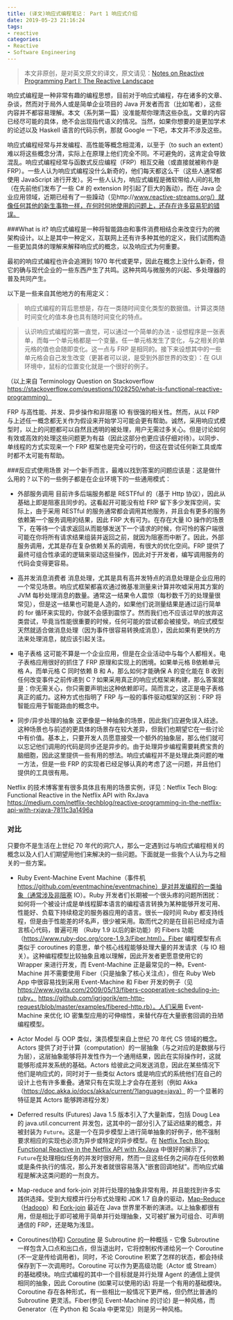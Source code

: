 ```yaml
---
title: (译文)响应式编程笔记： Part 1 响应式介绍
date: 2019-05-23 21:16:24
tags:
- reactive
categories:
- Reactive
- Software Engineering
---
```


> 本文非原创，是对英文原文的译文，原文请见：[Notes on Reactive Programming Part I: The Reactive Landscape](https://spring.io/blog/2016/06/07/notes-on-reactive-programming-part-i-the-reactive-landscape#reactive-use-cases)

响应式编程是一种非常有趣的编程思想，目前对于响应式编程，存在诸多的文章、杂谈，然而对于局外人或是简单企业项目的 Java 开发者而言（比如笔者），这些内容并不都容易理解。本文（系列第一篇）没准能帮你理清这些杂乱，文章的内容已经尽可能的具体，绝不会出现指代语义的情况。当然，如果你想要的是更加学术的论述以及 Haskell 语言的代码示例，那就 Google 一下吧，本文并不涉及这些。

响应式编程经常与并发编程、高性能等概念相混淆，以至于（to such an extent）难以将这些概念分清，实际上在原理上他们完全不同。不可避免的，这肯定会导致混乱。响应式编程经常与函数式反应编程（FRP）相互交融（或直接就被称作是 FRP）。一些人认为响应式编程没什么新奇的，他们每天都这么干（这些人通常都使用 JavaScript 进行开发）。另一些人认为，响应式编程是微软带给人间的礼物（在先前他们发布了一些 C# 的 extension 时引起了巨大的轰动）。而在 Java 企业应用领域，近期已经有了一些躁动（见http://www.reactive-streams.org/）就像任何其他的新生事物一样，在何时何地使用的问题上，还存在许多容易犯的错误。

###What is it?
响应式编程是一种将智能路由和事件消费相结合来改变行为的微架构设计。以上是其中一种定义，互联网上还有许多种其他的定义，我们试图构造一些更加具体的理解来解释响应式的概念，以及响应式为何重要。

最初的响应式编程也许会追溯到 1970 年代或更早，因此在概念上没什么新奇，但它的确与现代企业的一些东西产生了共鸣。这种共鸣与微服务的兴起、多处理器的普及共同产生。

以下是一些来自其他地方的有用定义：

> 响应式编程的背后思想是，存在一类随时间变化类型的数据值。计算这类随时间变化的值本身也具有随时间变化的特点。

> 认识响应式编程的第一直觉，可以通过一个简单的办法 - 设想程序是一张表单，而每一个单元格都是一个变量。任一单元格发生了变化，与之相关的单元格的值也会随即变化。这一点与 FRP 是相同的。接下来设想其中的一些单元格会自己发生改变（更甚者可以说，是受到外部世界的改变）：在 GUI 环境中，鼠标的位置变化就是一个很好的例子。

（以上来自 Terminology Question on Stackoverflow https://stackoverflow.com/questions/1028250/what-is-functional-reactive-programming）

FRP 与高性能、并发、异步操作和非阻塞 IO 有很强的相关性。然而，从以 FRP 与上述任一概念都无关作为假设来开始学习可能会更有帮助。诚然，采用响应式模型时，以上的问题都可以自然且透明的被处理，用户无需过多关心。但是讨论如何有效或高效的处理这些问题更为有益（因此这部分也更应该仔细对待）。以同步、单线程的方式实现来一个 FRP 框架也是完全可行的，但这在尝试任何新工具或库时都不太可能有帮助。

###反应式使用场景
对一个新手而言，最难以找到答案的问题应该是：这是做什么用的？以下的一些例子都是在企业环境下的一些通用模式：
- 外部服务调用
目前许多后端服务都是 RESTFful 的（基于 Http 协议），因此从基础上即是阻塞且同步的。这看起开可能没有给 FRP 留下多少发挥空间，实际上，由于采用 RESTful 的服务通常都会调用其他服务，并且会有更多的服务依赖第一个服务调用的结果，因此 FRP 大有可为。在存在大量 IO 操作的场景下，在等待一个请求返回从而能够发送下一个请求的时候，你可怜的客户端很可能在你将所有请求结果组装并返回之前，就因为阻塞而中断了。因此，外部服务调用，尤其是存在复杂依赖关系的调用，有很大的优化空间。FRP 提供了最终可组合性承诺的逻辑来驱动这些操作，因此对于开发者，编写调用服务的代码会变得更容易。

- 高并发消息消费者
消息处理，尤其是具有高并发特点的消息处理是企业应用的一个常见场景。响应式框架都喜欢通过微基准测量来计算并吹嘘采用其方案的 JVM 每秒处理消息的数量。通常这一结果令人震惊（每秒数千万的处理量很常见），但是这一结果也可能是人造的，如果他们说测量结果是通过运行简单的 for 循环来实现的，你就不会感到震惊了。然而我们也不应该过早的放弃这类尝试，毕竟当性能很重要的时候，任何可能的尝试都会被接受。响应式模型天然就适合做消息处理（因为事件很容易转换成消息），因此如果有更快的方法来处理消息，就应该引起关注。

- 电子表格
这可能不算是一个企业应用，但是在企业活动中与每个人都相关。电子表格应用很好的抓住了 FRP 原理和实现上的困境。如果单元格 B依赖单元格 A，而单元格 C 同时依赖 B 和 A，那么如何才能确保 A 的变化能在 B 收到任何改变事件之前传递到 C？如果采用真正的响应式框架来构建，那么答案就是：你无需关心，你只需要声明出这种依赖即可。简而言之，这正是电子表格真正的威力。这种方式也指明了 FRP 与一般的事件驱动框架的区别：FRP 将智能应用于智能路由的概念中。

- 同步/异步处理的抽象
这更像是一种抽象的场景，因此我们应避免误入歧途。这种场景也与前述的更具体的场景存在较大差异，但我们也期望它在一些讨论中有价值。基本上，只要开发人员愿意接受一个额外的抽象层，那么他们就可以忘记他们调用的代码是同步还是异步的。由于处理异步编程需要耗费宝贵的脑细胞，因此这里提供一些有用的想法。响应式编程并不是处理此类问题的唯一方法，但是一些 FRP 的实现者已经足够认真的考虑了这一问题，并且他们提供的工具很有用。

Netflix 的技术博客里有很多具体且有用的场景实例，详见：Netflix Tech Blog: Functional Reactive in the Netflix API with RxJava https://medium.com/netflix-techblog/reactive-programming-in-the-netflix-api-with-rxjava-7811c3a1496a

### 对比
只要你不是生活在上世纪 70 年代的洞穴人，那么一定遇到过与响应式编程相关的概念以及人们人们期望用他们来解决的一些问题。下面就是一些我个人认为与之相关的一些方案。

- Ruby Event-Machine
Event Machine（事件机 https://github.com/eventmachine/eventmachine）是对并发编程的一类抽象（通常涉及非阻塞 IO）。Ruby 开发者们长期被一个很头疼的问题所困扰：如何将一个被设计成是单线程脚本语言的编程语言转换为某种能够开发可用、性能好、负载下持续稳定的服务器应用的语言。很长一段时间 Ruby 都支持线程，但是由于性能差的坏名声，很少被采用。取而代之的是在目前已经成为语言核心代码，普遍可用 （Ruby 1.9 以后的新功能）的 Fibers 功能（https://www.ruby-doc.org/core-1.9.3/Fiber.html）。Fiber 编程模型有点类似于 coroutines 的意思，单个核心线程能够处理大量的并发请求（与 IO 相关）。这种编程模型比较抽象且难以理解，因此开发者更愿意使用它的 Wrapper 来进行开发，而 Event-Machine 正是最常见的一种。Event-Machine 并不需要使用 Fiber（只是抽象了核心关注点），但在 Ruby Web App 中很容易找到采用 Event-Machine 和 Fiber 开发的例子（见 https://www.igvita.com/2009/05/13/fibers-cooperative-scheduling-in-ruby， https://github.com/igrigorik/em-http-request/blob/master/examples/fibered-http.rb）。人们采用 Event-Machine 来优化 IO 密集型应用的可伸缩性，来替代存在大量嵌套回调的丑陋编程模型。

- Actor Model
与 OOP 类似，演员模型来自上世纪 70 年代 CS 领域的概念。Actors 提供了对于计算（computation）的一层抽象（与之对应的是数据与行为层），这层抽象能够将并发性作为一个通用结果，因此在实际操作时，这就能够形成并发系统的基础。Actors 给彼此之间发送消息，因此在某些情况下他们是响应式的，同时对于一些类似 Actors 或是响应式的系统他们在自己的设计上也有许多重叠。通常只有在实现上才会存在差别（例如 Akka（https://doc.akka.io/docs/akka/current/?language=java） 的一个显著的特征是其 Actors 能够跨进程分发）

- Deferred results (Futures)
Java 1.5 版本引入了大量新库，包括 Doug Lea 的 java.util.concurrent 并发包，这其中的一部分引入了延迟结果的概念，并被封装为 `Future`。这是一个在异步模型上进行简单抽象的好例子，他不强制要求相应的实现也必须为异步或特定的异步模型。在 [Netflix Tech Blog: Functional Reactive in the Netflix API with RxJava](https://medium.com/netflix-techblog/reactive-programming-in-the-netflix-api-with-rxjava-7811c3a1496a) 中很好的展示了，`Future`在处理相似任务的并发时很好用，然而一旦这些任务之间存在任何依赖或是条件执行的情况，那么开发者就很容易落入"嵌套回调地狱"。而响应式编程是解决这类问题的一剂良方。

- Map-reduce and fork-join
对并行处理的抽象非常有用，并且能找到许多实践供选择。受到大规模并行分布式处理和 JDK 1.7 自身的驱动，[Map-Reduce](http://static.googleusercontent.com/media/research.google.com/en//archive/mapreduce-osdi04.pdf) （[Hadoop](https://wiki.apache.org/hadoop/MapReduce)）和 [Fork-join](http://gee.cs.oswego.edu/dl/papers/fj.pdf) 最近在 Java 世界里不断的演进。以上抽象都很有用，但是相比于即可被用于简单并行处理抽象，又可被扩展为可组合、可声明通信的 FRP，还是略为浅显。

- Coroutines(协程)
[Coroutine](https://en.wikipedia.org/wiki/Coroutines) 是 Subroutine 的一种概括 - 它像 Subroutine 一样包含入口点和出口点，但当退出时，它将控制权传递给另一个 Coroutine (不一定是传给调用者)，同时，不论 Coroutine 积累了怎样的状态，都会持续保存到下一次调用时。Coroutine 可以作为更高级功能（Actor 或 Stream）的基础模块。响应式编程的其中一个目标就是并行处理 Agent 的通信上提供相同的抽象，因此 Coroutine (如果可以使用的话) 将是一个有用的基础模块。Coroutine 存在各种形式，有一些相比一般情况下更严格，但仍然比普通的 Subroutine 更灵活。Fiber(参见 Event-Machine 的讨论) 是一种风格，而 Generator（在 Python 和 Scala 中更常见）则是另一种风格。


